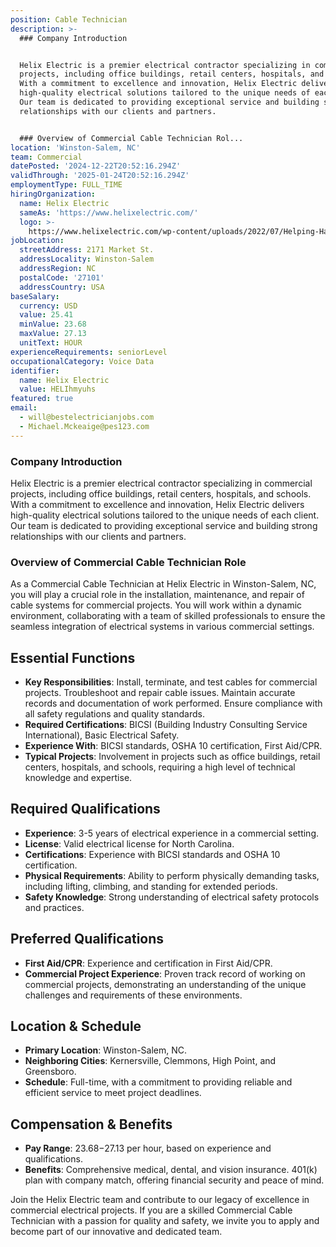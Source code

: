 ```yaml
---
position: Cable Technician
description: >-
  ### Company Introduction


  Helix Electric is a premier electrical contractor specializing in commercial
  projects, including office buildings, retail centers, hospitals, and schools.
  With a commitment to excellence and innovation, Helix Electric delivers
  high-quality electrical solutions tailored to the unique needs of each client.
  Our team is dedicated to providing exceptional service and building strong
  relationships with our clients and partners.


  ### Overview of Commercial Cable Technician Rol...
location: 'Winston-Salem, NC'
team: Commercial
datePosted: '2024-12-22T20:52:16.294Z'
validThrough: '2025-01-24T20:52:16.294Z'
employmentType: FULL_TIME
hiringOrganization:
  name: Helix Electric
  sameAs: 'https://www.helixelectric.com/'
  logo: >-
    https://www.helixelectric.com/wp-content/uploads/2022/07/Helping-Hands-Logo_Blue-e1656694113799.jpg
jobLocation:
  streetAddress: 2171 Market St.
  addressLocality: Winston-Salem
  addressRegion: NC
  postalCode: '27101'
  addressCountry: USA
baseSalary:
  currency: USD
  value: 25.41
  minValue: 23.68
  maxValue: 27.13
  unitText: HOUR
experienceRequirements: seniorLevel
occupationalCategory: Voice Data
identifier:
  name: Helix Electric
  value: HELIhmyuhs
featured: true
email:
  - will@bestelectricianjobs.com
  - Michael.Mckeaige@pes123.com
---
```




### Company Introduction

Helix Electric is a premier electrical contractor specializing in commercial projects, including office buildings, retail centers, hospitals, and schools. With a commitment to excellence and innovation, Helix Electric delivers high-quality electrical solutions tailored to the unique needs of each client. Our team is dedicated to providing exceptional service and building strong relationships with our clients and partners.

### Overview of Commercial Cable Technician Role

As a Commercial Cable Technician at Helix Electric in Winston-Salem, NC, you will play a crucial role in the installation, maintenance, and repair of cable systems for commercial projects. You will work within a dynamic environment, collaborating with a team of skilled professionals to ensure the seamless integration of electrical systems in various commercial settings.

## Essential Functions

- **Key Responsibilities**: Install, terminate, and test cables for commercial projects. Troubleshoot and repair cable issues. Maintain accurate records and documentation of work performed. Ensure compliance with all safety regulations and quality standards.
- **Required Certifications**: BICSI (Building Industry Consulting Service International), Basic Electrical Safety.
- **Experience With**: BICSI standards, OSHA 10 certification, First Aid/CPR.
- **Typical Projects**: Involvement in projects such as office buildings, retail centers, hospitals, and schools, requiring a high level of technical knowledge and expertise.

## Required Qualifications

- **Experience**: 3-5 years of electrical experience in a commercial setting.
- **License**: Valid electrical license for North Carolina.
- **Certifications**: Experience with BICSI standards and OSHA 10 certification.
- **Physical Requirements**: Ability to perform physically demanding tasks, including lifting, climbing, and standing for extended periods.
- **Safety Knowledge**: Strong understanding of electrical safety protocols and practices.

## Preferred Qualifications

- **First Aid/CPR**: Experience and certification in First Aid/CPR.
- **Commercial Project Experience**: Proven track record of working on commercial projects, demonstrating an understanding of the unique challenges and requirements of these environments.

## Location & Schedule

- **Primary Location**: Winston-Salem, NC.
- **Neighboring Cities**: Kernersville, Clemmons, High Point, and Greensboro.
- **Schedule**: Full-time, with a commitment to providing reliable and efficient service to meet project deadlines.

## Compensation & Benefits

- **Pay Range**: $23.68-$27.13 per hour, based on experience and qualifications.
- **Benefits**: Comprehensive medical, dental, and vision insurance. 401(k) plan with company match, offering financial security and peace of mind.

Join the Helix Electric team and contribute to our legacy of excellence in commercial electrical projects. If you are a skilled Commercial Cable Technician with a passion for quality and safety, we invite you to apply and become part of our innovative and dedicated team.
